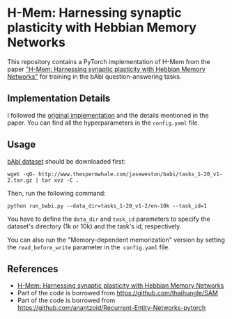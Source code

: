 # H-Mem: Harnessing synaptic plasticity with Hebbian Memory Networks

This repository contains a PyTorch implementation of H-Mem from the paper ["H-Mem: Harnessing synaptic plasticity with Hebbian Memory Networks"](https://www.biorxiv.org/content/10.1101/2020.07.01.180372v2) for training in the bAbI question-answering tasks.

## Implementation Details

I followed the [original implementation](https://github.com/IGITUGraz/H-Mem) and the details mentioned in the paper. You can find all the hyperparameters in the `config.yaml` file.

## Usage

[bAbI dataset](http://fb.ai/babi) should be downloaded first:

``wget -qO- http://www.thespermwhale.com/jaseweston/babi/tasks_1-20_v1-2.tar.gz | tar xvz -C .``

Then, run the following command:

``python run_babi.py --data_dir=tasks_1-20_v1-2/en-10k --task_id=1 ``

You have to define the `data_dir` and `task_id` parameters to specify the dataset's directory (1k or 10k) and the task's id, respectively.

You can also run the "Memory-dependent memorization" version by setting the `read_before_write` parameter in the` config.yaml` file.

## References
* [H-Mem: Harnessing synaptic plasticity with Hebbian Memory Networks](https://www.biorxiv.org/content/10.1101/2020.07.01.180372v2)
* Part of the code is borrowed from https://github.com/thaihungle/SAM
* Part of the code is borrowed from https://github.com/anantzoid/Recurrent-Entity-Networks-pytorch

